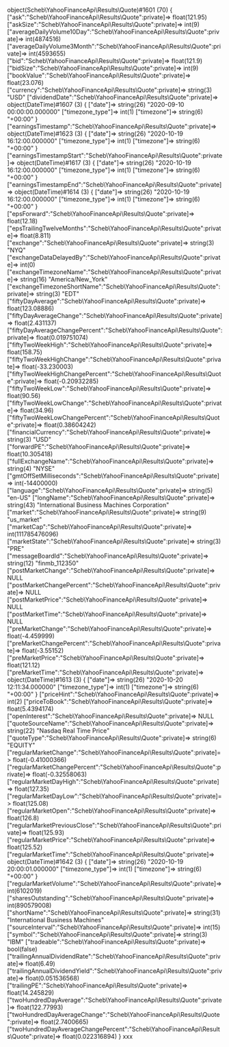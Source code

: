 object(Scheb\YahooFinanceApi\Results\Quote)#1601 (70) { ["ask":"Scheb\YahooFinanceApi\Results\Quote":private]=> float(121.95) ["askSize":"Scheb\YahooFinanceApi\Results\Quote":private]=> int(9) ["averageDailyVolume10Day":"Scheb\YahooFinanceApi\Results\Quote":private]=> int(4874516) ["averageDailyVolume3Month":"Scheb\YahooFinanceApi\Results\Quote":private]=> int(4593655) ["bid":"Scheb\YahooFinanceApi\Results\Quote":private]=> float(121.9) ["bidSize":"Scheb\YahooFinanceApi\Results\Quote":private]=> int(9) ["bookValue":"Scheb\YahooFinanceApi\Results\Quote":private]=> float(23.076) ["currency":"Scheb\YahooFinanceApi\Results\Quote":private]=> string(3) "USD" ["dividendDate":"Scheb\YahooFinanceApi\Results\Quote":private]=> object(DateTime)#1607 (3) { ["date"]=> string(26) "2020-09-10 00:00:00.000000" ["timezone_type"]=> int(1) ["timezone"]=> string(6) "+00:00" } ["earningsTimestamp":"Scheb\YahooFinanceApi\Results\Quote":private]=> object(DateTime)#1623 (3) { ["date"]=> string(26) "2020-10-19 16:12:00.000000" ["timezone_type"]=> int(1) ["timezone"]=> string(6) "+00:00" } ["earningsTimestampStart":"Scheb\YahooFinanceApi\Results\Quote":private]=> object(DateTime)#1617 (3) { ["date"]=> string(26) "2020-10-19 16:12:00.000000" ["timezone_type"]=> int(1) ["timezone"]=> string(6) "+00:00" } ["earningsTimestampEnd":"Scheb\YahooFinanceApi\Results\Quote":private]=> object(DateTime)#1614 (3) { ["date"]=> string(26) "2020-10-19 16:12:00.000000" ["timezone_type"]=> int(1) ["timezone"]=> string(6) "+00:00" } ["epsForward":"Scheb\YahooFinanceApi\Results\Quote":private]=> float(12.18) ["epsTrailingTwelveMonths":"Scheb\YahooFinanceApi\Results\Quote":private]=> float(8.811) ["exchange":"Scheb\YahooFinanceApi\Results\Quote":private]=> string(3) "NYQ" ["exchangeDataDelayedBy":"Scheb\YahooFinanceApi\Results\Quote":private]=> int(0) ["exchangeTimezoneName":"Scheb\YahooFinanceApi\Results\Quote":private]=> string(16) "America/New_York" ["exchangeTimezoneShortName":"Scheb\YahooFinanceApi\Results\Quote":private]=> string(3) "EDT" ["fiftyDayAverage":"Scheb\YahooFinanceApi\Results\Quote":private]=> float(123.08886) ["fiftyDayAverageChange":"Scheb\YahooFinanceApi\Results\Quote":private]=> float(2.431137) ["fiftyDayAverageChangePercent":"Scheb\YahooFinanceApi\Results\Quote":private]=> float(0.019751074) ["fiftyTwoWeekHigh":"Scheb\YahooFinanceApi\Results\Quote":private]=> float(158.75) ["fiftyTwoWeekHighChange":"Scheb\YahooFinanceApi\Results\Quote":private]=> float(-33.230003) ["fiftyTwoWeekHighChangePercent":"Scheb\YahooFinanceApi\Results\Quote":private]=> float(-0.20932285) ["fiftyTwoWeekLow":"Scheb\YahooFinanceApi\Results\Quote":private]=> float(90.56) ["fiftyTwoWeekLowChange":"Scheb\YahooFinanceApi\Results\Quote":private]=> float(34.96) ["fiftyTwoWeekLowChangePercent":"Scheb\YahooFinanceApi\Results\Quote":private]=> float(0.38604242) ["financialCurrency":"Scheb\YahooFinanceApi\Results\Quote":private]=> string(3) "USD" ["forwardPE":"Scheb\YahooFinanceApi\Results\Quote":private]=> float(10.305418) ["fullExchangeName":"Scheb\YahooFinanceApi\Results\Quote":private]=> string(4) "NYSE" ["gmtOffSetMilliseconds":"Scheb\YahooFinanceApi\Results\Quote":private]=> int(-14400000) ["language":"Scheb\YahooFinanceApi\Results\Quote":private]=> string(5) "en-US" ["longName":"Scheb\YahooFinanceApi\Results\Quote":private]=> string(43) "International Business Machines Corporation" ["market":"Scheb\YahooFinanceApi\Results\Quote":private]=> string(9) "us_market" ["marketCap":"Scheb\YahooFinanceApi\Results\Quote":private]=> int(111785476096) ["marketState":"Scheb\YahooFinanceApi\Results\Quote":private]=> string(3) "PRE" ["messageBoardId":"Scheb\YahooFinanceApi\Results\Quote":private]=> string(12) "finmb_112350" ["postMarketChange":"Scheb\YahooFinanceApi\Results\Quote":private]=> NULL ["postMarketChangePercent":"Scheb\YahooFinanceApi\Results\Quote":private]=> NULL ["postMarketPrice":"Scheb\YahooFinanceApi\Results\Quote":private]=> NULL ["postMarketTime":"Scheb\YahooFinanceApi\Results\Quote":private]=> NULL ["preMarketChange":"Scheb\YahooFinanceApi\Results\Quote":private]=> float(-4.459999) ["preMarketChangePercent":"Scheb\YahooFinanceApi\Results\Quote":private]=> float(-3.55152) ["preMarketPrice":"Scheb\YahooFinanceApi\Results\Quote":private]=> float(121.12) ["preMarketTime":"Scheb\YahooFinanceApi\Results\Quote":private]=> object(DateTime)#1613 (3) { ["date"]=> string(26) "2020-10-20 12:11:34.000000" ["timezone_type"]=> int(1) ["timezone"]=> string(6) "+00:00" } ["priceHint":"Scheb\YahooFinanceApi\Results\Quote":private]=> int(2) ["priceToBook":"Scheb\YahooFinanceApi\Results\Quote":private]=> float(5.4394174) ["openInterest":"Scheb\YahooFinanceApi\Results\Quote":private]=> NULL ["quoteSourceName":"Scheb\YahooFinanceApi\Results\Quote":private]=> string(22) "Nasdaq Real Time Price" ["quoteType":"Scheb\YahooFinanceApi\Results\Quote":private]=> string(6) "EQUITY" ["regularMarketChange":"Scheb\YahooFinanceApi\Results\Quote":private]=> float(-0.41000366) ["regularMarketChangePercent":"Scheb\YahooFinanceApi\Results\Quote":private]=> float(-0.32558063) ["regularMarketDayHigh":"Scheb\YahooFinanceApi\Results\Quote":private]=> float(127.35) ["regularMarketDayLow":"Scheb\YahooFinanceApi\Results\Quote":private]=> float(125.08) ["regularMarketOpen":"Scheb\YahooFinanceApi\Results\Quote":private]=> float(126.8) ["regularMarketPreviousClose":"Scheb\YahooFinanceApi\Results\Quote":private]=> float(125.93) ["regularMarketPrice":"Scheb\YahooFinanceApi\Results\Quote":private]=> float(125.52) ["regularMarketTime":"Scheb\YahooFinanceApi\Results\Quote":private]=> object(DateTime)#1642 (3) { ["date"]=> string(26) "2020-10-19 20:00:01.000000" ["timezone_type"]=> int(1) ["timezone"]=> string(6) "+00:00" } ["regularMarketVolume":"Scheb\YahooFinanceApi\Results\Quote":private]=> int(6102019) ["sharesOutstanding":"Scheb\YahooFinanceApi\Results\Quote":private]=> int(890579008) ["shortName":"Scheb\YahooFinanceApi\Results\Quote":private]=> string(31) "International Business Machines" ["sourceInterval":"Scheb\YahooFinanceApi\Results\Quote":private]=> int(15) ["symbol":"Scheb\YahooFinanceApi\Results\Quote":private]=> string(3) "IBM" ["tradeable":"Scheb\YahooFinanceApi\Results\Quote":private]=> bool(false) ["trailingAnnualDividendRate":"Scheb\YahooFinanceApi\Results\Quote":private]=> float(6.49) ["trailingAnnualDividendYield":"Scheb\YahooFinanceApi\Results\Quote":private]=> float(0.051536568) ["trailingPE":"Scheb\YahooFinanceApi\Results\Quote":private]=> float(14.245829) ["twoHundredDayAverage":"Scheb\YahooFinanceApi\Results\Quote":private]=> float(122.77993) ["twoHundredDayAverageChange":"Scheb\YahooFinanceApi\Results\Quote":private]=> float(2.7400665) ["twoHundredDayAverageChangePercent":"Scheb\YahooFinanceApi\Results\Quote":private]=> float(0.022316894) } xxx
